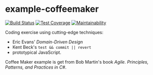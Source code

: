 # example-coffeemaker

[![Build Status](https://travis-ci.org/macie/example-coffeemaker.svg?branch=master)](https://travis-ci.org/macie/example-coffeemaker)
[![Test Coverage](https://api.codeclimate.com/v1/badges/9f958e40b1cfd4eb94ec/test_coverage)](https://codeclimate.com/github/macie/example-coffeemaker/test_coverage)
[![Maintainability](https://api.codeclimate.com/v1/badges/9f958e40b1cfd4eb94ec/maintainability)](https://codeclimate.com/github/macie/example-coffeemaker/maintainability)

Coding exercise using cutting-edge techniques:

- Eric Evans' *Domain-Driven Design*
- Kent Beck's `test && commit || revert`
- prototypical JavaScript.

Coffee Maker example is get from Bob Martin's book *Agile. Principles,
Patterns, and Practices in C#*.
